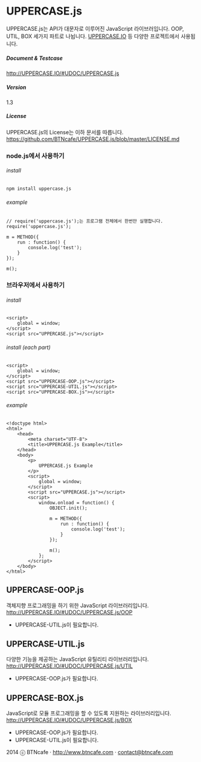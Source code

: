 # UPPERCASE.js
UPPERCASE.js는 API가 대문자로 이루어진 JavaScript 라이브러입니다. OOP, UTIL, BOX 세가지 파트로 나뉩니다. [UPPERCASE.IO](http://UPPERCASE.IO) 등 다양한 프로젝트에서 사용됩니다.

##### Document & Testcase
http://UPPERCASE.IO/#UDOC/UPPERCASE.js

##### Version
1.3

##### License
UPPERCASE.js의 License는 이하 문서를 따릅니다.<br>
https://github.com/BTNcafe/UPPERCASE.js/blob/master/LICENSE.md


### node.js에서 사용하기

###### install
	npm install uppercase.js

###### example
	// require('uppercase.js');는 프로그램 전체에서 한번만 실행합니다.
	require('uppercase.js');
	
	m = METHOD({
		run : function() {
			console.log('test');
		}
	});
	
	m();


### 브라우저에서 사용하기

###### install
	<script>
		global = window;
	</script>
	<script src="UPPERCASE.js"></script>

###### install (each part)
	<script>
		global = window;
	</script>
	<script src="UPPERCASE-OOP.js"></script>
	<script src="UPPERCASE-UTIL.js"></script>
    <script src="UPPERCASE-BOX.js"></script>

###### example
    <!doctype html>
    <html>
        <head>
            <meta charset="UTF-8">
            <title>UPPERCASE.js Example</title>
        </head>
        <body>
            <p>
                UPPERCASE.js Example
            </p>
            <script>
                global = window;
            </script>
            <script src="UPPERCASE.js"></script>
            <script>
                window.onload = function() {
                    OBJECT.init();

                    m = METHOD({
                        run : function() {
                            console.log('test');
                        }
                    });

                    m();
                };
            </script>
        </body>
    </html>



## UPPERCASE-OOP.js
객체지향 프로그래밍을 하기 위한 JavaScript 라이브러리입니다.<br>
http://UPPERCASE.IO/#UDOC/UPPERCASE.js/OOP
- UPPERCASE-UTIL.js이 필요합니다.

## UPPERCASE-UTIL.js
다양한 기능을 제공하는 JavaScript 유틸리티 라이브러리입니다.<br>
http://UPPERCASE.IO/#UDOC/UPPERCASE.js/UTIL
- UPPERCASE-OOP.js가 필요합니다.

## UPPERCASE-BOX.js
JavaScript로 모듈 프로그래밍을 할 수 있도록 지원하는 라이브러리입니다.<br>
http://UPPERCASE.IO/#UDOC/UPPERCASE.js/BOX
- UPPERCASE-OOP.js가 필요합니다.
- UPPERCASE-UTIL.js이 필요합니다.



2014 ⓒ BTNcafe · http://www.btncafe.com · contact@btncafe.com

